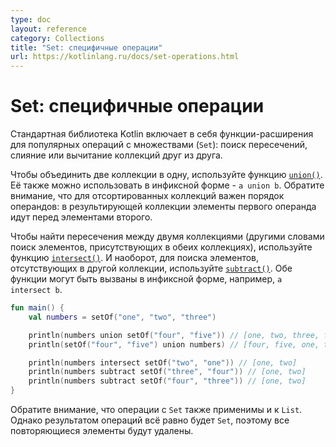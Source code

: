 ```yaml
---
type: doc
layout: reference
category: Collections
title: "Set: специфичные операции"
url: https://kotlinlang.ru/docs/set-operations.html
---
```


<!-- # Set-specific operations -->
# Set: специфичные операции

<!-- The Kotlin collections package contains extension functions for popular operations on sets: finding intersections, merging,
or subtracting collections from each other. -->
Стандартная библиотека Kotlin включает в себя функции-расширения для популярных операций с множествами (`Set`): поиск пересечений, слияние или вычитание коллекций друг из друга.

<!-- To merge two collections into one, use the [`union()`](https://kotlinlang.org/api/latest/jvm/stdlib/kotlin.collections/union.html)
function. It can be used in the infix form `a union b`.
Note that for ordered collections the order of the operands is important: in the resulting collection, the elements of the
first operand go before the elements of the second. -->
Чтобы объединить две коллекции в одну, используйте функцию
[`union()`](https://kotlinlang.org/api/latest/jvm/stdlib/kotlin.collections/union.html). Её также можно использовать в инфиксной форме - `a union b`. Обратите внимание, что для отсортированных коллекций важен порядок операндов: в результирующей коллекции элементы первого операнда идут перед элементами второго.

<!-- To find an intersection between two collections (elements present in both of them), use [`intersect()`](https://kotlinlang.org/api/latest/jvm/stdlib/kotlin.collections/intersect.html).
To find collection elements not present in another collection, use [`subtract()`](https://kotlinlang.org/api/latest/jvm/stdlib/kotlin.collections/subtract.html).
Both these functions can be called in the infix form as well, for example, `a intersect b`. -->
Чтобы найти пересечения между двумя коллекциями (другими словами поиск элементов, присутствующих в обеих коллекциях), используйте функцию [`intersect()`](https://kotlinlang.org/api/latest/jvm/stdlib/kotlin.collections/intersect.html). И наоборот, для поиска элементов, отсутствующих в другой коллекции, используйте
[`subtract()`](https://kotlinlang.org/api/latest/jvm/stdlib/kotlin.collections/subtract.html). Обе функции могут быть вызваны в инфиксной форме, например, `a intersect b`.

```kotlin
fun main() {
    val numbers = setOf("one", "two", "three")

    println(numbers union setOf("four", "five")) // [one, two, three, four, five]
    println(setOf("four", "five") union numbers) // [four, five, one, two, three]

    println(numbers intersect setOf("two", "one")) // [one, two]
    println(numbers subtract setOf("three", "four")) // [one, two]
    println(numbers subtract setOf("four", "three")) // [one, two]
}
```

<!-- Note that set operations are supported by `List` as well.
However, the result of set operations on lists is still a `Set`, so all the duplicate elements are removed. -->
Обратите внимание, что операции с `Set` также применимы и к `List`. Однако результатом операций всё равно будет `Set`, поэтому все повторяющиеся элементы будут удалены.
